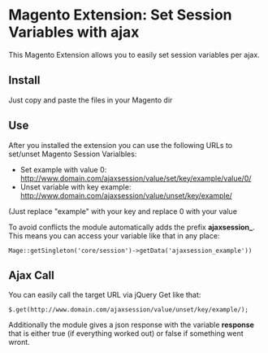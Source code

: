 # Magento Extension: Set Session Variables with ajax
This Magento Extension allows you to easily set session variables per ajax.

## Install
Just copy and paste the files in your Magento dir

## Use
After you installed the extension you can use the following URLs to set/unset Magento Session Varialbles:
* Set example with value 0: http://www.domain.com/ajaxsession/value/set/key/example/value/0/
* Unset variable with key example: http://www.domain.com/ajaxsession/value/unset/key/example/

(Just replace "example" with your key and replace 0 with your value

To avoid conflicts the module automatically adds the prefix **ajaxsession_**. This means you can access your variable like that in any place:
 
```
Mage::getSingleton('core/session')->getData('ajaxsession_example'))
```

## Ajax Call
You can easily call the target URL via jQuery Get like that:
```
$.get(http://www.domain.com/ajaxsession/value/unset/key/example/);
```

Additionally the module gives a json response with the variable **response** that is either true (if everything worked out) or false if something went wront.
